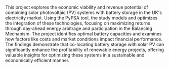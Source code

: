 This project explores the economic viability and revenue potential of combining solar photovoltaic (PV) systems with battery storage in the UK's electricity market. Using the PyPSA tool, the study models and optimizes the integration of these technologies, focusing on maximizing returns through day-ahead energy arbitrage and participation in the Balancing Mechanism. The project identifies optimal battery capacities and examines how factors like costs and market conditions impact financial performance. The findings demonstrate that co-locating battery storage with solar PV can significantly enhance the profitability of renewable energy projects, offering valuable insights for optimizing these systems in a sustainable and economically efficient manner.
